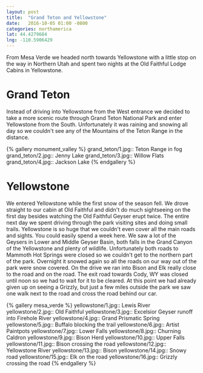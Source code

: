 ```yaml
---
layout: post
title:  "Grand Teton and Yellowstone"
date:   2016-10-05 01:00 -0800
categories: northamerica
lat: 44.4279684
lng: -110.5906429
---
```


From Mesa Verde we headed north towards Yellowstone with a little stop on the way in Northern Utah and spent two nights at the Old Faithful Lodge Cabins in Yellowstone.

<!--more-->

# Grand Teton

Instead of driving into Yellowstone from the West entrance we decided to take a more scenic route through Grand Teton National Park and enter Yellowstone from the South. Unfortunately it was raining
and snowing all day so we couldn't see any of the Mountains of the Teton Range in the distance. 

{% gallery monument_valley %}
grand_teton/1.jpg:: Teton Range in fog
grand_teton/2.jpg:: Jenny Lake
grand_teton/3.jpg:: Willow Flats
grand_teton/4.jpg:: Jackson Lake
{% endgallery %}

# Yellowstone

We entered Yellowstone while the first snow of the season fell. We drove straight to our cabin at Old Faithful and didn't do much sightseeing on the first day besides watching the Old Faithful
Geyser erupt twice. The entire next day we spent driving through the park visiting sites and doing small trails. Yellowstone is so huge that we couldn't even cover all the main roads and sights.
You could easily spend a week here. We saw a lot of the Geysers in Lower and Middle Geyser Basin, both falls in the Grand Canyon of the Yellowstone and plenty of wildlife. Unfortunately both roads
to Mammoth Hot Springs were closed so we couldn't get to the northern part of the park. Overnight it snowed again so all the roads on our way out of the park were snow covered. On the drive we ran
into Bison and Elk really close to the road and on the road. The exit road towards Cody, WY was closed until noon so we had to wait for it to be cleared. At this point we had already given up on
seeing a Grizzly, but just a few miles outside the park we saw one walk next to the road and cross the road behind our car.

{% gallery mesa_verde %}
yellowstone/1.jpg:: Lewis River
yellowstone/2.jpg:: Old Faithful 
yellowstone/3.jpg:: Excelsior Geyser runoff into Firehole River
yellowstone/4.jpg:: Grand Prismatic Spring
yellowstone/5.jpg:: Buffalo blocking the trail
yellowstone/6.jpg:: Artist Paintpots
yellowstone/7.jpg:: Lower Falls
yellowstone/8.jpg:: Churning Caldron
yellowstone/9.jpg:: Bison Herd
yellowstone/10.jpg:: Upper Falls
yellowstone/11.jpg:: Bison crossing the road
yellowstone/12.jpg:: Yellowstone River
yellowstone/13.jpg:: Bison
yellowstone/14.jpg:: Snowy road
yellowstone/15.jpg:: Elk on the road
yellowstone/16.jpg:: Grizzly crossing the road
{% endgallery %}